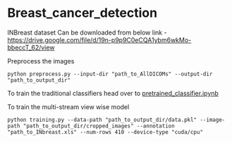 # Breast_cancer_detection

INBreast dataset Can be downloaded from below link -
https://drive.google.com/file/d/19n-p9p9C0eCQA1ybm6wkMo-bbeccT_62/view

Preprocess the images
```
python preprocess.py --input-dir "path_to_AllDICOMs" --output-dir "path_to_output_dir"
```

To train the traditional classifiers head over to [pretrained_classifier.ipynb](https://github.com/bhosalems/Breast_cancer_detection/blob/main/pretrained_classifier.ipynb)

To train the multi-stream view wise model
```
python training.py --data-path "path_to_output_dir/data.pkl" --image-path "path_to_output_dir/cropped_images" --annotation "path_to_INbreast.xls" --num-rows 410 --device-type "cuda/cpu"
```
